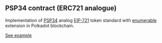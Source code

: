 ## PSP34 contract (ERC721 analogue)

Implementation of [PSP34](https://github.com/w3f/PSPs/blob/master/PSPs/psp-34.md) analog [EIP-721](https://eips.ethereum.org/EIPS/eip-721) token standard with [enumerable](https://github.com/OpenZeppelin/openzeppelin-contracts/blob/master/contracts/token/ERC721/extensions/ERC721Enumerable.sol) extension in Polkadot blockchain.

[See example](https://727-Ventures.github.io/openbrush-contracts/smart-contracts/psp34/extensions/metadata)

